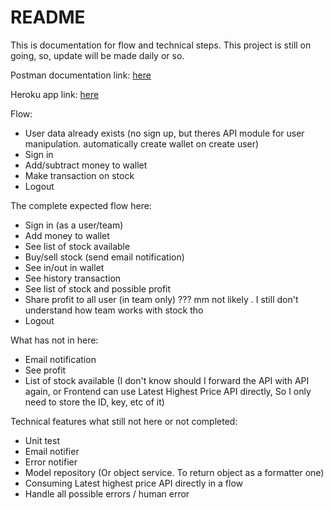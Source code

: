 # README

This is documentation for flow and technical steps.
This project is still on going, so, update will be made daily or so.

Postman documentation link: [here](https://documenter.getpostman.com/view/536273/2s946icrLR)

Heroku app link: [here](https://stark-plateau-63460-64360accc453.herokuapp.com)

Flow:

* User data already exists (no sign up, but theres API module for user manipulation. automatically create wallet on create user)
* Sign in
* Add/subtract money to wallet
* Make transaction on stock
* Logout

The complete expected flow here:

* Sign in (as a user/team)
* Add money to wallet
* See list of stock available
* Buy/sell stock (send email notification)
* See in/out in wallet
* See history transaction
* See list of stock and possible profit
* Share profit to all user (in team only) ??? mm not likely . I still don't understand how team works with stock tho
* Logout

What has not in here:
* Email notification
* See profit
* List of stock available (I don't know should I forward the API with API again, or Frontend can use Latest Highest Price API directly, So I only need to store the ID, key, etc of it)

Technical features what still not here or not completed:
* Unit test
* Email notifier
* Error notifier
* Model repository (Or object service. To return object as a formatter one)
* Consuming Latest highest price API directly in a flow
* Handle all possible errors / human error

